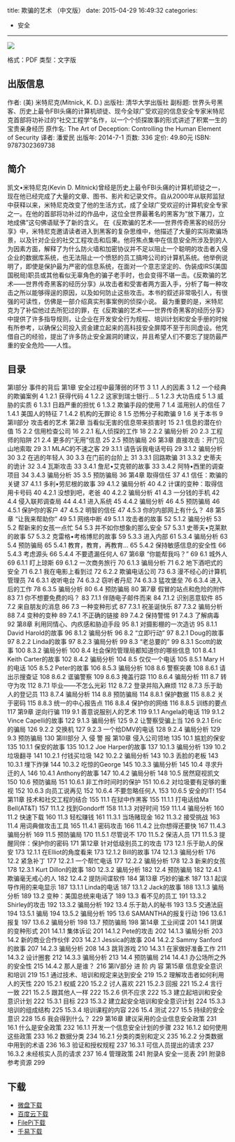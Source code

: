 title: 欺骗的艺术 （中文版）
date: 2015-04-29 16:49:32
categories:
  - 安全
---

![](http://img3.douban.com/lpic/s27439981.jpg)

格式：PDF
类型：文字版

<!--more-->

## 出版信息 ##

作者: (美) 米特尼克(Mitnick, K. D.) 
出版社: 清华大学出版社
副标题: 世界头号黑客、历史上最令FBI头痛的计算机顽徒、现今全球广受欢迎的信息安全专家米特尼克首部将功补过的“社交工程学”名作，以一个个侦探故事的形式讲述了积累一生的宝贵亲身经历
原作名: The Art of Deception: Controlling the Human Element of Security
译者: 潘爱民 
出版年: 2014-7-1
页数: 336
定价: 49.80元
ISBN: 9787302369738

## 简介 ##

凯文•米特尼克(Kevin D. Mitnick)曾经是历史上最令FBI头痛的计算机顽徒之一，现在他已经完成了大量的文章、图书、影片和记录文件。自从2000年从联邦监狱中获释以来，米特尼克改变了他的生活方式，成了全球广受欢迎的计算机安全专家之一。在他的首部将功补过的作品中，这位全世界最著名的黑客为“放下屠刀，立地成佛”这句佛语赋予了新的含义。
在《反欺骗的艺术——世界传奇黑客的经历分享》中，米特尼克邀请读者进入到黑客的复杂思维中，他描述了大量的实际欺骗场景，以及针对企业的社交工程攻击和后果。他将焦点集中在信息安全所涉及到的人为因素方面，解释了为什么防火墙和加密协议并不足以阻止一个聪明的攻击者入侵企业的数据库系统，也无法阻止一个愤怒的员工搞垮公司的计算机系统。他举例说明了，即使是保护最为严密的信息系统，在面对一个意志坚定的、伪装成IRS(美国国税局)职员或其他看似无辜角色的骗子老手时，也会变得不堪一击。《反欺骗的艺术——世界传奇黑客的经历分享》从攻击者和受害者两方面入手，分析了每一种攻击之所以能够得逞的原因，以及如何防止这些攻击。本书的叙述非常吸引人，有很强的可读性，仿佛是一部介绍真实刑事案例的侦探小说。
最为重要的是，米特尼克为了补偿他过去所犯过的罪，在《反欺骗的艺术——世界传奇黑客的经历分享》中提供了许多指导规则，让企业在开发安全行为规程、培训计划和安全手册的时候有所参考，以确保公司投入资金建立起来的高科技安全屏障不至于形同虚设。他凭借自己的经验，提出了许多防止安全漏洞的建议，并且希望人们不要忘了提防最严重的安全危险——人性。

## 目录 ##

第Ⅰ部分 事件的背后
第1章 安全过程中最薄弱的环节	3
1.1 人的因素	3
1.2 一个经典的欺骗案例	4
1.2.1 获得代码	4
1.2.2 这家到瑞士银行…	5
1.2.3 大功告成	5
1.3 威胁的实质	6
1.3.1 日趋严重的担忧	6
1.3.2 欺骗手段的使用	7
1.4 滥用别人的信任	7
1.4.1 美国人的特征	7
1.4.2 机构的无罪论	8
1.5 恐怖分子和欺骗	9
1.6 关于本书	9
第Ⅱ部分 攻击者的艺术
第2章 当看似无害的信息带来损害时	15
2.1 信息的潜在价值	15
2.2 信用检查公司	16
2.2.1 私人侦探的工作	18
2.2.2 骗局分析	20
2.3 工程师的陷阱	21
2.4 更多的“无用”信息	25
2.5 预防骗局	26
第3章 直接攻击：开门见山地索取	29
3.1 MLAC的不速之客	29
3.1.1 请告诉我电话号码	29
3.1.2 骗局分析	30
3.2 在逃的年轻人	30
3.3 在门前的台阶上	31
3.3.1 回路欺骗	31
3.3.2 史蒂夫的诡计	32
3.4 瓦斯攻击	33
3.4.1 詹尼•艾克顿的故事	33
3.4.2 阿特•西里的调查项目	34
3.4.3 骗局分析	35
3.5 预防骗局	36
第4章 取得信任	37
4.1 信任：欺骗的关键	37
4.1.1 多利•劳尼根的故事	39
4.1.2 骗局分析	40
4.2 计谋的变种：取得信用卡号码	40
4.2.1 没想到吧，老爸	40
4.2.2 骗局分析	41
4.3 一分钱的手机	42
4.4 侵入联邦调查局	44
4.4.1 进入系统	45
4.4.2 骗局分析	46
4.5 预防骗局	46
4.5.1 保护你的客户	47
4.5.2 明智的信任	47
4.5.3 你的内部网上有什么？	48
第5章 “让我来帮助你”	49
5.1 网络中断	49
5.1.1 攻击者的故事	52
5.1.2 骗局分析	53
5.2 帮新来的女孩一点忙	54
5.3 并不如你想象的那么安全	57
5.3.1 史蒂夫•克莱默的故事	57
5.3.2 克雷格•考格博尼的故事	59
5.3.3 进入内部	61
5.3.4 骗局分析	63
5.4 预防骗局	65
5.4.1 教育，教育，再教育...	65
5.4.2 保持敏感信息的安全性	66
5.4.3 考虑源头	66
5.4.4 不要遗漏任何人	67
第6章 “你能帮我吗？”	69
6.1 城外人	69
6.1.1 盯上琼斯	69
6.1.2 一次商务旅行	70
6.1.3 骗局分析	71
6.2 地下酒吧式的安全	71
6.2.1 我在电影上看到过	72
6.2.2 欺骗电话公司	73
6.3 漫不经心的计算机管理员	74
6.3.1 收听电台	74
6.3.2 窃听者丹尼	74
6.3.3 猛攻堡垒	76
6.3.4 进入后的工作	78
6.3.5 骗局分析	80
6.4 预防骗局	80
第7章 假冒的站点和危险的附件	83
7.1 你不想要免费的吗？	83
7.1.1 伴随电子邮件而来	84
7.1.2 识别恶意软件	85
7.2 来自朋友的消息	86
7.3 一种变种形式	87
7.3.1 祝圣诞快乐	87
7.3.2 骗局分析	88
7.4 变种的变种	89
7.4.1 不正确的链接	89
7.4.2 保持警惕	91
7.4.3 了解病毒	92
第8章 利用同情心、内疚感和胁迫手段	95
8.1 对摄影棚的一次造访	95
8.1.1 David Harold的故事	96
8.1.2 骗局分析	96
8.2 “立即行动”	97
8.2.1 Doug的故事	97
8.2.2 Linda的故事	97
8.2.3 骗局分析	99
8.3 “老总要的”	99
8.3.1 Scott的故事	100
8.3.2 骗局分析	100
8.4 社会保险管理局都知道你的哪些信息	101
8.4.1 Keith Carter的故事	102
8.4.2 骗局分析	104
8.5 仅仅一个电话	105
8.5.1 Mary H的电话	105
8.5.2 Peter的故事	106
8.5.3 骗局分析	108
8.6 警察突袭	108
8.6.1 请出示搜查证	108
8.6.2 诓骗警察	109
8.6.3 掩盖行踪	110
8.6.4 骗局分析	111
8.7 转守为攻	112
8.7.1 毕业——不怎么光彩	112
8.7.2 登录并陷入麻烦	112
8.7.3 乐于助人的登记员	113
8.7.4 骗局分析	114
8.8 预防骗局	114
8.8.1 保护数据	115
8.8.2 关于密码	115
8.8.3 统一的中心报告点	116
8.8.4 保护你的网络	116
8.8.5 训练的要点	117
第9章 逆向行骗	119
9.1 善意说服别人的艺术	119
9.1.1 Angela的电话	119
9.1.2 Vince Capelli的故事	122
9.1.3 骗局分析	125
9.2 让警察受骗上当	126
9.2.1 Eric的骗局	126
9.2.2 交换机	127
9.2.3 一个给DMV的电话	128
9.2.4 骗局分析	129
9.3 预防骗局	130
第Ⅲ部分 入 侵 警 报
第10章 侵入公司领地	135
10.1 尴尬的保安	135
10.1.1 保安的故事	135
10.1.2 Joe Harper的故事	137
10.1.3 骗局分析	139
10.2 垃圾翻寻	141
10.2.1 付钱买垃圾	142
10.2.2 骗局分析	143
10.3 丢脸的老板	143
10.3.1 埋下炸弹	144
10.3.2 吃惊的George	145
10.3.3 骗局分析	145
10.4 寻求升迁的人	146
10.4.1 Anthony的故事	147
10.4.2 骗局分析	148
10.5 居然窥视凯文	150
10.6 预防骗局	151
10.6.1 非工作时间时的保护	151
10.6.2 对垃圾要有足够的重视	152
10.6.3 向员工说再见	152
10.6.4 不要忽略任何人	153
10.6.5 安全的IT!	154
第11章 技术和社交工程的结合	155
11.1 在狱中作黑客	155
11.1.1 打电话给Ma Bell(AT&T)	157
11.1.2 找到Gondorff	158
11.1.3 对好时间	159
11.1.4 骗局分析	160
11.2 快速下载	160
11.3 轻松赚钱	161
11.3.1 当场赌现金	162
11.3.2 接受挑战	163
11.4 用词典做攻击工具	165
11.4.1 密码攻击	166
11.4.2 比你想得还要快	167
11.4.3 骗局分析	169
11.5 预防骗局	170
11.5.1 尽管说不	170
11.5.2 保洁人员	171
11.5.3 提醒同伴：保护你的密码	171
第12章 针对低级别员工的攻击	173
12.1 乐于助人的保安	173
12.1.1 在Elliot的角度看来	173
12.1.2 Bill的故事	174
12.1.3 骗局分析	176
12.2 紧急补丁	177
12.2.1 一个帮忙电话	177
12.2.2 骗局分析	178
12.3 新来的女孩	178
12.3.1 Kurt Dillon的故事	180
12.3.2 骗局分析	182
12.4 预防骗局	182
12.4.1 欺骗毫无戒心的人	182
12.4.2 提防间谍软件	184
第13章 巧妙的骗术	187
13.1 起误导作用的来电显示	187
13.1.1 Linda的电话	187
13.1.2 Jack的故事	188
13.1.3 骗局分析	189
13.2 变种：美国总统来电话了	189
13.3 看不见的员工	191
13.3.2 Shirley的攻击	192
13.3.2 骗局分析	192
13.4 乐于助人的秘书	193
13.5 交通法庭	194
13.5.1 骗局	194
13.5.2 骗局分析	195
13.6 SAMANTHA的报复行动	196
13.6.1 报复	197
13.6.2 骗局分析	198
13.7 预防骗局	198
第14章 工业间谍	201
14.1 阴谋的变种形式	201
14.1.1 集体诉讼	201
14.1.2 Pete的攻击	202
14.1.3 骗局分析	203
14.2 新的商业合作伙伴	203
14.2.1 Jessica的故事	204
14.2.2 Sammy Sanford的故事	207
14.2.3 骗局分析	208
14.3 跳背游戏	210
14.3.1 在家做好准备工作	211
14.3.2 设计圈套	212
14.3.3 骗局分析	213
14.4 预防骗局	214
14.4.1 办公场所之外的安全性	215
14.4.2 那人是谁？	216
第Ⅳ部分 进 阶 内 容
第15章 信息安全意识和培训	219
15.1 通过技术、培训和规定来达到安全	219
15.2 理解攻击者如何利用人的天性	220
15.2.1 权威	220
15.2.2 讨人喜欢	221
15.2.3 回报	221
15.2.4 言行一致	221
15.2.5 跟其他人一样	222
15.2.6 供不应求	222
15.3 建立起培训和安全意识计划	222
15.3.1 目标	223
15.3.2 建立起安全培训和安全意识计划	224
15.3.3 培训的组成结构	225
15.3.4 培训课程的内容	226
15.4 测试	227
15.5 持续的安全意识	228
15.6 我会得到什么？	229
第16章 建议采用的企业信息安全政策	231
16.1 什么是安全政策	232
16.1.1 开发一个信息安全计划的步骤	232
16.1.2 如何使用这些政策	233
16.2 数据分类	234
16.2.1 分类的类别和定义	235
16.2.2 分类数据中用到的术语	236
16.3 验证和授权规程	237
16.3.1 可信人员提出的请求	237
16.3.2 未经核实人员的请求	237
16.4 管理政策	241
附录A 安全一览表	291
附录B 参考资源	299

## 下载 ##

* [微盘下载](http://vdisk.weibo.com/s/aADaW4YRORojS)
* [百度云下载](http://pan.baidu.com/s/1o6vB0XO)
* [FilePi下载](http://filepi.com/i/65eiYAp)
* [千易下载](http://1000eb.com/1gghe)
